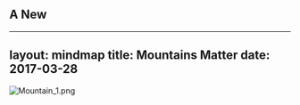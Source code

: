 ## A New
---
layout: mindmap
title: Mountains Matter
date: 2017-03-28
---
![Mountain_1.png]({{site.baseurl}}/media/Mountain_1.png)

